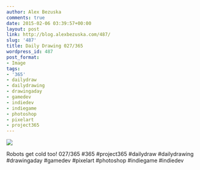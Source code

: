```yaml
---
author: Alex Bezuska
comments: true
date: 2015-02-06 03:39:57+00:00
layout: post
link: http://blog.alexbezuska.com/487/
slug: '487'
title: Daily Drawing 027/365
wordpress_id: 487
post_format:
- Image
tags:
- '365'
- dailydraw
- dailydrawing
- drawingaday
- gamedev
- indiedev
- indiegame
- photoshop
- pixelart
- project365
---
```


![](/images/2015/02/tumblr_njbzimlqLG1u11b0ro1_1280.jpg)

Robots get cold too! 027/365 #365 #project365 #dailydraw #dailydrawing #drawingaday #gamedev #pixelart #photoshop #indiegame #indiedev
